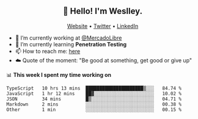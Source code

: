 <h2 align="center">👋 Hello! I'm Weslley.</h2>
<p align="center">
  <a href="http://weslleyneri.com.br">Website</a> •
  <a href="https://twitter.com/Weslley_Neri">Twitter</a> •
  <a href="https://www.linkedin.com/in/weslley-neri-3658908b">LinkedIn</a>
</p>


- 🔭 I’m currently working at [@MercadoLibre](https://github.com/mercadolibre)
- 🌱 I’m currently learning **Penetration Testing**
- 📫 How to reach me: [here](mailto:weslley39@gmail.com)
- ☁️ Quote of the moment: "Be good at something, get good or give up"

📊 **This week I spent my time working on**
<!--START_SECTION:waka-->
```text
TypeScript   10 hrs 13 mins  █████████████████████▒░░░   84.74 % 
JavaScript   1 hr 12 mins    ██▓░░░░░░░░░░░░░░░░░░░░░░   10.02 % 
JSON         34 mins         █▒░░░░░░░░░░░░░░░░░░░░░░░   04.71 % 
Markdown     2 mins          ░░░░░░░░░░░░░░░░░░░░░░░░░   00.38 % 
Other        1 min           ░░░░░░░░░░░░░░░░░░░░░░░░░   00.15 % 
```
<!--END_SECTION:waka-->

<!-- Inspired by https://github.com/gruselhaus/gruselhaus -->